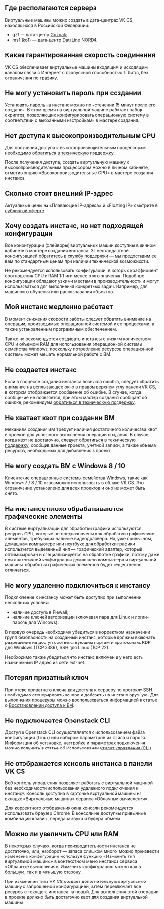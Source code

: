 ## Где располагаются сервера

Виртуальные машины можно создать в дата-центрах VK CS, находящихся в Российской Федерации:

- gz1 — дата-центр [Goznak](https://tech.goznak.ru/dc-goznak-moscow);
- ms1 (ko1) — дата-центр [DataLine NORD4](https://www.dtln.ru/tsod-nord).

## Какая гарантированная скорость соединения

VK CS обеспечивает виртуальные машины входящим и исходящим каналом связи с Интернет с пропускной способностью 1Гбит/с, без ограничения по трафику.

## Не могу установить пароль при создании

Установить пароль на инстанс можно по истечении 15 минут после его создания. В этом время на виртуальной машине работает набор скриптов, позволяющих конфигурировать операционную систему в соответствии с выбранными настройками в мастере создания.

## Нет доступа к высокопроизводительным CPU

Для получения доступа к высокопроизводительным процессорам необходимо [обратиться в техническую поддержку](https://mcs.mail.ru/docs/contacts).

После получения доступа, создать виртуальную машину с высокопроизводительным процессором можно в личном кабинете, отметив опцию «Высокопроизводительные CPU» в мастере создания инстанса.

## Сколько стоит внешний IP-адрес

Актуальные цены на «Плавающие IP-адреса» и «Floating IP» смотрите в [публичной оферте](https://mcs.mail.ru/pricelist).

## Хочу создать инстанс, но нет подходящей конфигурации

Все конфигурации (флейворы) виртуальных машин доступны в личном кабинете в мастере создания инстанса. За нестандартной конфигурацией [обратитесь в службу поддержки](https://mcs.mail.ru/docs/contacts) — мы предоставим ее вам по стандартным ценам при наличии технической возможности.

Не рекомендуется использовать конфигурации, в которых коэффициент соотношения CPU и RAM 1:1 или менее этого значения. Подобные конфигурации обладают узкими местами в производительности и могут использоваться для выполнения конкретных задач. Например, для машинного обучения или распознавания объектов.

## Мой инстанс медленно работает

В момент снижения скорости работы следует обратить внимание на операции, производимые операционной системой и ее процессами, а также установленным программным обеспечением.

Также не рекомендуется создавать инстансы с низким количеством CPU и объемом RAM для использования операционной системы семейства Windows, поскольку потребление ресурсов операционной системы может мешать нормальной работе с ВМ.

## Не создается инстанс

Если в процессе создания инстанса возникла ошибка, следует обратить внимание на всплывающее окно в правом верхнем углу панели VK CS, в котором отображается сообщение об ошибке. В случае, когда сообщение не появляется, при этом мастер создания сообщает об ошибке, рекомендуем [обратиться в техническую поддержку](https://mcs.mail.ru/docs/contacts).

## Не хватает квот при создании ВМ

Механизм создания ВМ требует наличия достаточного количества квот в проекте для успешного выполнения операции создания. В случае, когда квот не достаточно, следует [обратиться в техническую поддержку](https://mcs.mail.ru/docs/contacts), сообщив данные проекта, учетной записи, а также объема ресурсов, необходимых для добавления в проект.

## Не могу создать ВМ с Windows 8 / 10

Клиентские операционные системы семейства Windows, такие как Windows 7 / 8 / 10 невозможно использовать в облаке VK CS. Это ограничение установлено для всех проектов и оно не может быть снято.

## На инстансе плохо обрабатываются графические элементы

В системе виртуализации для обработки графики используются ресурсы CPU, которые не предназначены для обработки графических элементов, требующих наличие видеодрайвера. На, уже привычном, домашнем компьютере или ноутбуке для обработки графики используется выделенный чип — графический адаптер, который оптимизирован и специализируется на обработке графики, потому даже при аналогичной конфигурации домашнего компьютера и виртуальной машины, обработка графических элементов будет существенно отличаться.

## Не могу удаленно подключиться к инстансу

Подключение к инстансу может быть доступно при выполнении нескольких условий:

- наличие доступа в Fiewall;
- наличие ключей авторизации (ключевая пара для Linux и логин-пароль для Windows).

В первую очередь необходимо убедиться в корректном назначении групп безопасности на созданный инстанс, которые должны включать разрешение на доступ соответствующим портам и протоколам: RDP для Windows (TCP 3389), SSH для Linux (TCP 22).

Необходимо также убедиться что инстанс включен и у него есть назначенный IP адрес из сети ext-net.

## Потерял приватный ключ

При утере приватного ключа для доступа к серверу по протоклу SSH необходимо сгенерировать заново и добавить на инстанс вручную. Для выполнения процедуры можно воспользоваться информацией в статье о [Восстановлении доступа к ВМ](https://mcs.mail.ru/docs/ru/base/iaas/vm-scenarios/recover-access-vm).

## Не подключается Openstack CLI

Доступ в Openstack CLI осуществляется с использованием файла конфигурации (Linux) или набором параметров из файла и пароля. Информация об установке, настройке и параметрах подключения можно получить в статье об Использовании [утилит управления (CLI)](https://mcs.mail.ru/docs/ru/base/iaas/vm-interfaces/vm-create-cli).

## Не отображается консоль инстанса в панели VK CS

Веб консоль управления позволяет работать с виртуальной машиной без необходимости использования удаленного подключения к инстансу. Консоль доступна в карточке виртуальной машины на вкладке «Виртуальные машины» сервиса «Облачные вычисления».

Для корректного отображения окна консоли рекомендуется использовать браузер Chrome. В консоли не доступны привычные комбинации клавиш, передача звука и буфера обмена.

## Можно ли увеличить CPU или RAM

В некоторых случаях, когда производительности инстанса не достаточно, или, наоборот — запаса слишком много, можно произвести изменение конфигурации используя функцию «Изменить тип виртуальной машины» в контекстном меню инстанса сервиса «Облачные вычисления». Изменить конфигурацию можно как в большую, так и в меньшую сторону.

При изменении типа VK CS создает дополнительную виртуальную машину с запрошенной конфигурацией, затем переключает все ресурсы с текущего инстанса на новый. Для выполнения этой операции в проекте должно быть достаточно квот для создания виртуальной машины.
